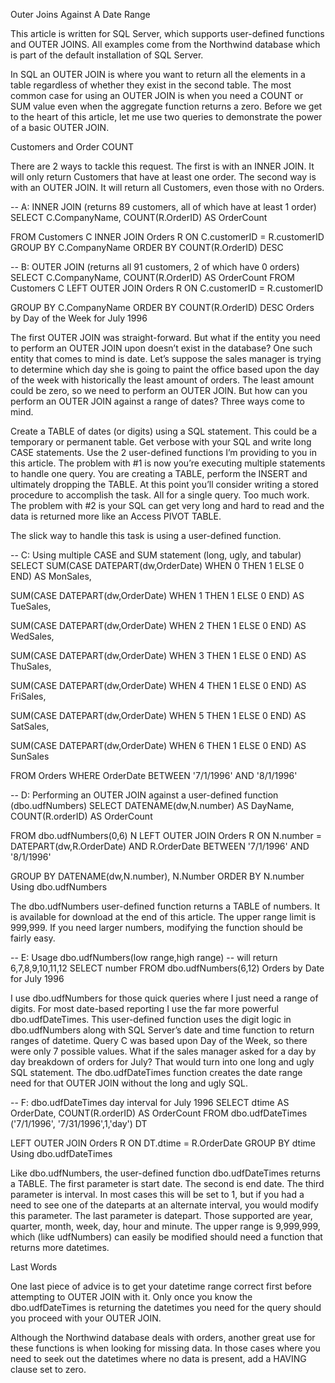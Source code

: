 Outer Joins Against A Date Range

This article is written for SQL Server, which supports user-defined functions and OUTER JOINS.  All examples come from the Northwind database which is part of the default installation of SQL Server.

In SQL an OUTER JOIN is where you want to return all the elements in a table regardless of whether they exist in the second table.  The most common case for using an OUTER JOIN is when you need a COUNT or SUM value even when the aggregate function returns a zero.  Before we get to the heart of this article, let me use two queries to demonstrate the power of a basic OUTER JOIN.

Customers and Order COUNT

There are 2 ways to tackle this request.  The first is with an INNER JOIN. It will only return Customers that have at least one order.  The second way is with an OUTER JOIN. It will return all Customers, even those with no Orders.

-- A: INNER JOIN (returns 89 customers, all of which have at least 1 order) 
SELECT C.CompanyName, COUNT(R.OrderID) AS OrderCount 

FROM Customers C
INNER JOIN Orders R ON C.customerID = R.customerID
GROUP BY C.CompanyName
ORDER BY COUNT(R.OrderID) DESC 

-- B: OUTER JOIN (returns all 91 customers, 2 of which have 0 orders) 
SELECT C.CompanyName, COUNT(R.OrderID) AS OrderCount
FROM Customers C
LEFT OUTER JOIN Orders R ON C.customerID = R.customerID 

GROUP BY C.CompanyName
ORDER BY COUNT(R.OrderID) DESC
Orders by Day of the Week for July 1996

The first OUTER JOIN was straight-forward. But what if the entity you need to perform an OUTER JOIN upon doesn’t exist in the database? One such entity that comes to mind is date. Let’s suppose the sales manager is trying to determine which day she is going to paint the office based upon the day of the week with historically the least amount of orders. The least amount could be zero, so we need to perform an OUTER JOIN. But how can you perform an OUTER JOIN against a range of dates? Three ways come to mind.

Create a TABLE of dates (or digits) using a SQL statement. This could be a temporary or permanent table.
Get verbose with your SQL and write long CASE statements.
Use the 2 user-defined functions I’m providing to you in this article.
The problem with #1 is now you’re executing multiple statements to handle one query. You are creating a TABLE, perform the INSERT and ultimately dropping the TABLE. At this point you’ll consider writing a stored procedure to accomplish the task. All for a single query. Too much work. The problem with #2 is your SQL can get very long and hard to read and the data is returned more like an Access PIVOT TABLE.

The slick way to handle this task is using a user-defined function.

-- C: Using multiple CASE and SUM statement (long, ugly, and tabular) 
SELECT SUM(CASE DATEPART(dw,OrderDate) WHEN 0 THEN 1 ELSE 0 END) AS MonSales, 

SUM(CASE DATEPART(dw,OrderDate) WHEN 1 THEN 1 ELSE 0 END) AS TueSales, 

SUM(CASE DATEPART(dw,OrderDate) WHEN 2 THEN 1 ELSE 0 END) AS WedSales, 

SUM(CASE DATEPART(dw,OrderDate) WHEN 3 THEN 1 ELSE 0 END) AS ThuSales, 

SUM(CASE DATEPART(dw,OrderDate) WHEN 4 THEN 1 ELSE 0 END) AS FriSales, 

SUM(CASE DATEPART(dw,OrderDate) WHEN 5 THEN 1 ELSE 0 END) AS SatSales, 

SUM(CASE DATEPART(dw,OrderDate) WHEN 6 THEN 1 ELSE 0 END) AS SunSales 

FROM Orders
WHERE OrderDate BETWEEN '7/1/1996' AND '8/1/1996' 

-- D: Performing an OUTER JOIN against a user-defined function (dbo.udfNumbers) 
SELECT DATENAME(dw,N.number) AS DayName, COUNT(R.orderID) AS OrderCount 

FROM dbo.udfNumbers(0,6) N
LEFT OUTER JOIN Orders R ON N.number = DATEPART(dw,R.OrderDate)
AND R.OrderDate BETWEEN '7/1/1996' AND '8/1/1996' 

GROUP BY DATENAME(dw,N.number), N.Number
ORDER BY N.number
Using dbo.udfNumbers

The dbo.udfNumbers user-defined function returns a TABLE of numbers. It is available for download at the end of this article. The upper range limit is 999,999. If you need larger numbers, modifying the function should be fairly easy.

-- E: Usage dbo.udfNumbers(low range,high range) 
-- will return 6,7,8,9,10,11,12
SELECT number FROM dbo.udfNumbers(6,12)
Orders by Date for July 1996

I use dbo.udfNumbers for those quick queries where I just need a range of digits. For most date-based reporting I use the far more powerful dbo.udfDateTimes. This user-defined function uses the digit logic in dbo.udfNumbers along with SQL Server’s date and time function to return ranges of datetime. Query C was based upon Day of the Week, so there were only 7 possible values. What if the sales manager asked for a day by day breakdown of orders for July? That would turn into one long and ugly SQL statement. The dbo.udfDateTimes function creates the date range need for that OUTER JOIN without the long and ugly SQL.

-- F: dbo.udfDateTimes day interval for July 1996 
SELECT dtime AS OrderDate, COUNT(R.orderID) AS OrderCount
FROM dbo.udfDateTimes ('7/1/1996', '7/31/1996',1,'day') DT 

LEFT OUTER JOIN Orders R ON DT.dtime = R.OrderDate
GROUP BY dtime
Using dbo.udfDateTimes

Like dbo.udfNumbers, the user-defined function dbo.udfDateTimes returns a TABLE. The first parameter is start date. The second is end date. The third parameter is interval. In most cases this will be set to 1, but if you had a need to see one of the dateparts at an alternate interval, you would modify this parameter. The last parameter is datepart. Those supported are year, quarter, month, week, day, hour and minute. The upper range is 9,999,999, which (like udfNumbers) can easily be modified should need a function that returns more datetimes.


Last Words

One last piece of advice is to get your datetime range correct first before attempting to OUTER JOIN with it. Only once you know the dbo.udfDateTimes is returning the datetimes you need for the query should you proceed with your OUTER JOIN.

Although the Northwind database deals with orders, another great use for these functions is when looking for missing data. In those cases where you need to seek out the datetimes where no data is present, add a HAVING clause set to zero.
